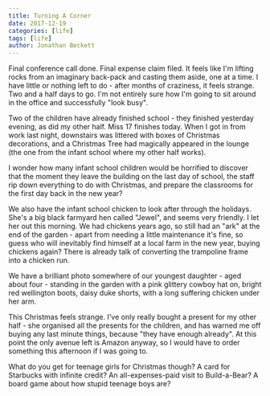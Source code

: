 ```yaml
---
title: Turning A Corner
date: 2017-12-19
categories: [life]
tags: [life]
author: Jonathan Beckett
---
```


Final conference call done. Final expense claim filed. It feels like I'm lifting rocks from an imaginary back-pack and casting them aside, one at a time. I have little or nothing left to do - after months of craziness, it feels strange. Two and a half days to go. I'm not entirely sure how I'm going to sit around in the office and successfully "look busy".

Two of the children have already finished school - they finished yesterday evening, as did my other half. Miss 17 finishes today. When I got in from work last night, downstairs was littered with boxes of Christmas decorations, and a Christmas Tree had magically appeared in the lounge (the one from the infant school where my other half works).

I wonder how many infant school children would be horrified to discover that the moment they leave the building on the last day of school, the staff rip down everything to do with Christmas, and prepare the classrooms for the first day back in the new year?

We also have the infant school chicken to look after through the holidays. She's a big black farmyard hen called "Jewel", and seems very friendly. I let her out this morning. We had chickens years ago, so still had an "ark" at the end of the garden - apart from needing a little maintenance it's fine, so guess who will inevitably find himself at a local farm in the new year, buying chickens again? There is already talk of converting the trampoline frame into a chicken run.

We have a brilliant photo somewhere of our youngest daughter - aged about four - standing in the garden with a pink glittery cowboy hat on, bright red wellington boots, daisy duke shorts, with a long suffering chicken under her arm.

This Christmas feels strange. I've only really bought a present for my other half - she organised all the presents for the children, and has warned me off buying any last minute things, because "they have enough already". At this point the only avenue left is Amazon anyway, so I would have to order something this afternoon if I was going to.

What do you get for teenage girls for Christmas though? A card for Starbucks with infinite credit? An all-expenses-paid visit to Build-a-Bear? A board game about how stupid teenage boys are?